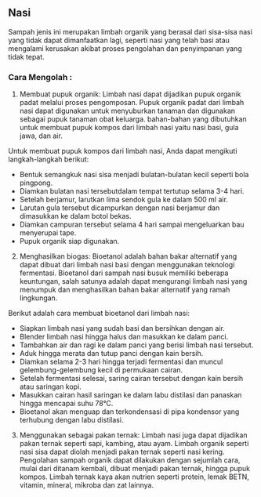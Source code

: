 ## Nasi
Sampah jenis ini merupakan limbah organik yang berasal dari sisa-sisa nasi yang tidak dapat dimanfaatkan lagi, seperti nasi yang telah basi atau mengalami kerusakan akibat proses pengolahan dan penyimpanan yang tidak tepat. 

### Cara Mengolah :
1. Membuat pupuk organik: 
Limbah nasi dapat dijadikan pupuk organik padat melalui proses pengomposan. Pupuk organik padat dari limbah nasi dapat digunakan untuk menyuburkan tanaman dan digunakan sebagai pupuk tanaman obat keluarga. bahan-bahan yang dibutuhkan untuk membuat pupuk kompos dari limbah nasi yaitu nasi basi, gula jawa, dan air.

Untuk membuat pupuk kompos dari limbah nasi, Anda dapat mengikuti langkah-langkah berikut:
- Bentuk semangkuk nasi sisa menjadi bulatan-bulatan kecil seperti bola pingpong. 
- Diamkan bulatan nasi tersebutdalam tempat tertutup selama 3-4 hari.
- Setelah berjamur, larutkan lima sendok gula ke dalam 500 ml air. 
- Larutan gula tersebut dicampurkan dengan nasi berjamur dan dimasukkan ke dalam botol bekas. 
- Diamkan campuran tersebut selama 4 hari sampai mengeluarkan bau menyerupai tape.
- Pupuk organik siap digunakan.

2. Menghasilkan biogas: 
Bioetanol adalah bahan bakar alternatif yang dapat dibuat dari limbah nasi basi dengan menggunakan teknologi fermentasi. Bioetanol dari sampah nasi busuk memiliki beberapa keuntungan, salah satunya adalah dapat mengurangi limbah nasi yang menumpuk dan menghasilkan bahan bakar alternatif yang ramah lingkungan.

Berikut adalah cara membuat bioetanol dari limbah nasi:
- Siapkan limbah nasi yang sudah basi dan bersihkan dengan air.
- Blender limbah nasi hingga halus dan masukkan ke dalam panci.
- Tambahkan air dan ragi ke dalam panci yang berisi limbah nasi tersebut.
- Aduk hingga merata dan tutup panci dengan kain bersih.
- Diamkan selama 2-3 hari hingga terjadi fermentasi dan muncul gelembung-gelembung kecil di permukaan cairan.
- Setelah fermentasi selesai, saring cairan tersebut dengan kain bersih atau saringan kopi.
- Masukkan cairan hasil saringan ke dalam labu distilasi dan panaskan hingga mencapai suhu 78°C.
- Bioetanol akan menguap dan terkondensasi di pipa kondensor yang terhubung dengan labu distilasi.

3. Menggunakan sebagai pakan ternak: 
Limbah nasi juga dapat dijadikan pakan ternak seperti sapi, kambing, atau ayam. Limbah organik seperti nasi sisa dapat diolah menjadi pakan ternak seperti nasi kering. Pengolahan sampah organik dapat dilakukan dengan sejumlah cara, mulai dari ditanam kembali, dibuat menjadi pakan ternak, hingga pupuk kompos. Limbah ternak kaya akan nutrien seperti protein, lemak BETN, vitamin, mineral, mikroba dan zat lainnya.

